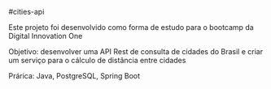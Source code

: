 #cities-api

Este projeto foi desenvolvido como forma de estudo para o bootcamp da Digital Innovation One

Objetivo: desenvolver uma API Rest de consulta de cidades do Brasil e criar um serviço para o cálculo de distância entre cidades

Prárica: Java, PostgreSQL, Spring Boot
